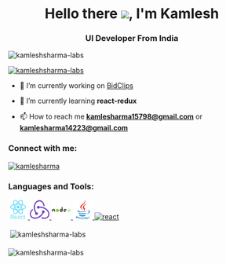 <h1 align="center">Hello there <img src="https://raw.githubusercontent.com/MartinHeinz/MartinHeinz/master/wave.gif" width="30px">, I'm Kamlesh</h1>
<h3 align="center"/>UI Developer From India</h3>

<p align="left"> <img src="https://komarev.com/ghpvc/?username=kamleshsharma-labs&label=Profile%20views&color=0e75b6&style=flat" alt="kamleshsharma-labs" /> </p>

<p align="left"> <a href="https://github.com/ryo-ma/github-profile-trophy"><img src="https://github-profile-trophy.vercel.app/?username=kamleshsharma-labs" alt="kamleshsharma-labs" /></a> </p>

- 🔭 I’m currently working on [BidClips](https://bidclips.com/)

- 🌱 I’m currently learning **react-redux**

- 📫 How to reach me **kamlesharma15798@gmail.com** or **kamlesharma14223@gmail.com** 

<h3 align="left">Connect with me:</h3>
<p align="left">
<a href="https://www.linkedin.com/in/kamlesh-sharma-a81532216/" target="blank"><img align="center" src="https://cdn.jsdelivr.net/npm/simple-icons@3.0.1/icons/linkedin.svg" alt="kamlesharma" height="30" width="40" /></a>
</p>

<h3 align="left">Languages and Tools:</h3>
<a href="https://www.python.org/" target="_blank"> 
    <img src="https://raw.githubusercontent.com/devicons/devicon/master/icons/react/react-original-wordmark.svg" alt="react" width="40" height="40"/>
</a>
 
<a href="https://redux.js.org" target="_blank"> 
    <img src="https://raw.githubusercontent.com/devicons/devicon/master/icons/redux/redux-original.svg" alt="redux" width="40" height="40"/>
</a> 
<a href="https://nodejs.org" target="_blank"> 
    <img src="https://raw.githubusercontent.com/devicons/devicon/master/icons/nodejs/nodejs-original-wordmark.svg" alt="nodejs" width="40" height="40"/>
</a> 
<a href="https://www.java.com" target="_blank"> 
    <img src="https://raw.githubusercontent.com/devicons/devicon/master/icons/java/java-original.svg" alt="java" width="40" height="40"/>
</a>
<a href="https://reactjs.org/" target="_blank"> 
    <img src="https://cdn.jsdelivr.net/gh/devicons/devicon/icons/python/python-original.svg" alt="react" width="40" height="40"/>
</a>
<p style="padding:4px"><img align="center" src="https://github-readme-stats.vercel.app/api?username=kamleshsharma-labs&show_icons=true&locale=en" alt="kamleshsharma-labs" /></p>

<p><img align="center" src="https://github-readme-streak-stats.herokuapp.com/?user=kamleshsharma-labs&" alt="kamleshsharma-labs" /></p>

